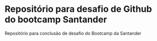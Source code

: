 # Repositório para desafio de Github do bootcamp Santander
Repositório para conclusão de desafio do Bootcamp da Santander
